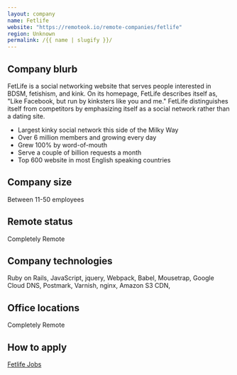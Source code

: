 ```yaml
---
layout: company
name: Fetlife
website: "https://remoteok.io/remote-companies/fetlife"
region: Unknown
permalink: /{{ name | slugify }}/
---
```


## Company blurb

FetLife is a social networking website that serves people interested in BDSM, fetishism, and kink. On its homepage, FetLife describes itself as, "Like Facebook, but run by kinksters like you and me." FetLife distinguishes itself from competitors by emphasizing itself as a social network rather than a dating site.

- Largest kinky social network this side of the Milky Way
- Over 6 million members and growing every day
- Grew 100% by word-of-mouth
- Serve a couple of billion requests a month
- Top 600 website in most English speaking countries

## Company size

Between 11-50 employees


## Remote status
Completely Remote


## Company technologies

Ruby on Rails, JavaScript, jquery, Webpack, Babel, Mousetrap, Google Cloud DNS, Postmark, Varnish, nginx, Amazon S3 CDN, 

## Office locations
Completely Remote

## How to apply

[Fetlife Jobs](https://remoteok.io/remote-companies/fetlife)